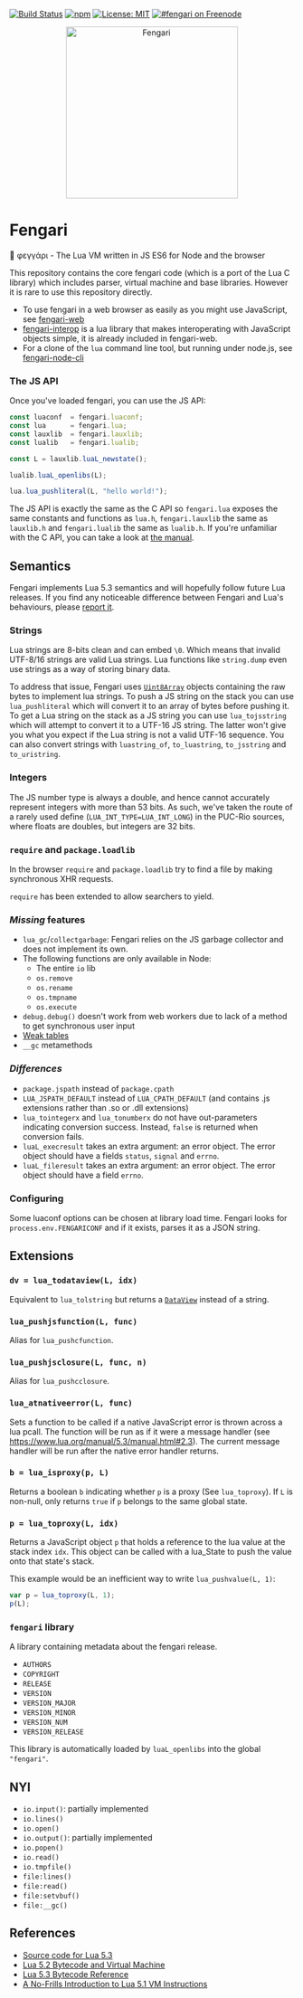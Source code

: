 [![Build Status](https://travis-ci.org/fengari-lua/fengari.svg?branch=master)](https://travis-ci.org/fengari-lua/fengari)
[![npm](https://img.shields.io/npm/v/fengari.svg)](https://npmjs.com/package/fengari)
[![License: MIT](https://img.shields.io/badge/License-MIT-yellow.svg)](https://opensource.org/licenses/MIT)
[![#fengari on Freenode](https://img.shields.io/Freenode/%23fengari.png)](https://webchat.freenode.net/?channels=fengari)

<p align="center">
    <img src="https://github.com/fengari-lua/fengari/raw/master/logo.png" alt="Fengari" width="304" height="304">
</p>


# Fengari

🐺 φεγγάρι - The Lua VM written in JS ES6 for Node and the browser

This repository contains the core fengari code (which is a port of the Lua C library) which includes parser, virtual machine and base libraries.
However it is rare to use this repository directly.

- To use fengari in a web browser as easily as you might use JavaScript, see [fengari-web](https://github.com/fengari-lua/fengari-web)
- [fengari-interop](https://github.com/fengari-lua/fengari-interop) is a lua library that makes interoperating with JavaScript objects simple, it is already included in fengari-web.
- For a clone of the `lua` command line tool, but running under node.js, see [fengari-node-cli](https://github.com/fengari-lua/fengari-node-cli)

### The JS API

Once you've loaded fengari, you can use the JS API:

```js
const luaconf  = fengari.luaconf;
const lua      = fengari.lua;
const lauxlib  = fengari.lauxlib;
const lualib   = fengari.lualib;

const L = lauxlib.luaL_newstate();

lualib.luaL_openlibs(L);

lua.lua_pushliteral(L, "hello world!");
```

The JS API is exactly the same as the C API so `fengari.lua` exposes the same constants and functions as `lua.h`, `fengari.lauxlib` the same as `lauxlib.h` and `fengari.lualib` the same as `lualib.h`. If you're unfamiliar with the C API, you can take a look at [the manual](http://www.lua.org/manual/5.3/manual.html#4).


## Semantics

Fengari implements Lua 5.3 semantics and will hopefully follow future Lua releases. If you find any noticeable difference between Fengari and Lua's behaviours, please [report it](https://github.com/fengari-lua/fengari/issues).

### Strings

Lua strings are 8-bits clean and can embed `\0`. Which means that invalid UTF-8/16 strings are valid Lua strings. Lua functions like `string.dump` even use strings as a way of storing binary data.

To address that issue, Fengari uses [`Uint8Array`](https://developer.mozilla.org/en-US/docs/Web/JavaScript/Reference/Global_Objects/Uint8Array) objects containing the raw bytes to implement lua strings. To push a JS string on the stack you can use `lua_pushliteral` which will convert it to an array of bytes before pushing it. To get a Lua string on the stack as a JS string you can use `lua_tojsstring` which will attempt to convert it to a UTF-16 JS string. The latter won't give you what you expect if the Lua string is not a valid UTF-16 sequence. You can also convert strings with `luastring_of`, `to_luastring`, `to_jsstring` and `to_uristring`.


### Integers

The JS number type is always a double, and hence cannot accurately represent integers with more than 53 bits. As such, we've taken the route of a rarely used define (`LUA_INT_TYPE=LUA_INT_LONG`) in the PUC-Rio sources, where floats are doubles, but integers are 32 bits.


### `require` and `package.loadlib`

In the browser `require` and `package.loadlib` try to find a file by making synchronous XHR requests.

`require` has been extended to allow searchers to yield.


### _Missing_ features

- `lua_gc`/`collectgarbage`: Fengari relies on the JS garbage collector and does not implement its own.
- The following functions are only available in Node:
    - The entire `io` lib
    - `os.remove`
    - `os.rename`
    - `os.tmpname`
    - `os.execute`
- `debug.debug()` doesn't work from web workers due to lack of a method to get synchronous user input
- [Weak tables](http://www.lua.org/manual/5.3/manual.html#2.5.2)
- `__gc` metamethods


### _Differences_

- `package.jspath` instead of `package.cpath`
- `LUA_JSPATH_DEFAULT` instead of `LUA_CPATH_DEFAULT` (and contains .js extensions rather than .so or .dll extensions)
- `lua_tointegerx` and `lua_tonumberx` do not have out-parameters indicating conversion success. Instead, ``false`` is returned when conversion fails.
- `luaL_execresult` takes an extra argument: an error object. The error object should have a fields `status`, `signal` and `errno`.
- `luaL_fileresult` takes an extra argument: an error object. The error object should have a field `errno`.


### Configuring

Some luaconf options can be chosen at library load time. Fengari looks for `process.env.FENGARICONF` and if it exists, parses it as a JSON string.


## Extensions

### `dv = lua_todataview(L, idx)`

Equivalent to `lua_tolstring` but returns a [`DataView`](https://developer.mozilla.org/en-US/docs/Web/JavaScript/Reference/Global_Objects/DataView) instead of a string.


### `lua_pushjsfunction(L, func)`

Alias for `lua_pushcfunction`.


### `lua_pushjsclosure(L, func, n)`

Alias for `lua_pushcclosure`.


### `lua_atnativeerror(L, func)`

Sets a function to be called if a native JavaScript error is thrown across a lua pcall.
The function will be run as if it were a message handler (see https://www.lua.org/manual/5.3/manual.html#2.3).
The current message handler will be run after the native error handler returns.


### `b = lua_isproxy(p, L)`

Returns a boolean `b` indicating whether `p` is a proxy (See `lua_toproxy`).
If `L` is non-null, only returns `true` if `p` belongs to the same global state.


### `p = lua_toproxy(L, idx)`

Returns a JavaScript object `p` that holds a reference to the lua value at the stack index `idx`.
This object can be called with a lua_State to push the value onto that state's stack.

This example would be an inefficient way to write `lua_pushvalue(L, 1)`:

```js
var p = lua_toproxy(L, 1);
p(L);
````


### `fengari` library

A library containing metadata about the fengari release.

  - `AUTHORS`
  - `COPYRIGHT`
  - `RELEASE`
  - `VERSION`
  - `VERSION_MAJOR`
  - `VERSION_MINOR`
  - `VERSION_NUM`
  - `VERSION_RELEASE`

This library is automatically loaded by `luaL_openlibs` into the global `"fengari"`.


## NYI

- `io.input()`: partially implemented
- `io.lines()`
- `io.open()`
- `io.output()`: partially implemented
- `io.popen()`
- `io.read()`
- `io.tmpfile()`
- `file:lines()`
- `file:read()`
- `file:setvbuf()`
- `file:__gc()`


## References

- [Source code for Lua 5.3](lua.org/source/5.3/)
- [Lua 5.2 Bytecode and Virtual Machine](http://files.catwell.info/misc/mirror/lua-5.2-bytecode-vm-dirk-laurie/lua52vm.html)
- [Lua 5.3 Bytecode Reference](http://the-ravi-programming-language.readthedocs.io/en/latest/lua_bytecode_reference.html)
- [A No-Frills Introduction to Lua 5.1 VM Instructions](http://luaforge.net/docman/83/98/ANoFrillsIntroToLua51VMInstructions.pdf)
